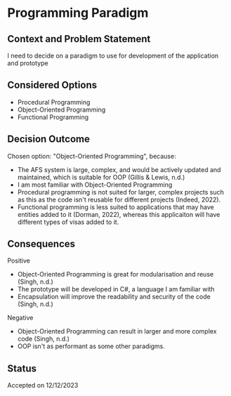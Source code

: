 # Programming Paradigm

## Context and Problem Statement

I need to decide on a paradigm to use for development of the application and prototype

## Considered Options

- Procedural Programming
- Object-Oriented Programming
- Functional Programming

## Decision Outcome

Chosen option: "Object-Oriented Programming", because:

- The AFS system is large, complex, and would be actively updated and maintained, which is suitable for OOP (Gillis & Lewis, n.d.)
- I am most familiar with Object-Oriented Programming
- Procedural programming is not suited for larger, complex projects such as this as the code isn't reusable for different projects (Indeed, 2022).
- Functional programming is less suited to applications that may have entities added to it (Dorman, 2022), whereas this applicaiton will have different types of visas added to it.

## Consequences

Positive

- Object-Oriented Programming is great for modularisation and reuse (Singh, n.d.)
- The prototype will be developed in C#, a language I am familiar with
- Encapsulation will improve the readability and security of the code (Singh, n.d.)

Negative

- Object-Oriented Programming can result in larger and more complex code (Singh, n.d.)
- OOP isn't as performant as some other paradigms.

## Status

Accepted on 12/12/2023
